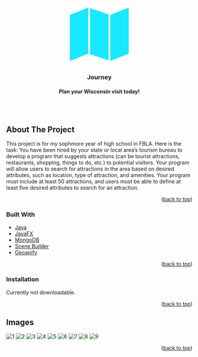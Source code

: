 <div id="top"></div>
<!--
*** Thanks for checking out the Best-README-Template. If you have a suggestion
*** that would make this better, please fork the repo and create a pull request
*** or simply open an issue with the tag "enhancement".
*** Don't forget to give the project a star!
*** Thanks again! Now go create something AMAZING! :D
-->

<!-- PROJECT LOGO -->
<br />
<div align="center">
  <a href="https://github.com/kooperlol/Journey">
    <img src="src/main/resources/me/kooper/fbla/media/Journey.png" alt="Logo" width="160" height="160">
  </a>

<h3>Journey</h3>
<h4>Plan your Wisconsin visit today!</h4>
<br>
<br>
</div>

<!-- ABOUT THE PROJECT -->
## About The Project
This project is for my sophmore year of high school in FBLA. Here is the task: You have been hired by your state or local area’s tourism bureau to develop a program that suggests attractions (can be tourist attractions, restaurants, shopping, things to do, etc.) to potential visitors. Your program will allow users to search for attractions in the area based on desired attributes, such as location, type of attraction, and amenities. Your program must include at least 50 attractions, and users must be able to define at least five desired attributes to search for an attraction.

<p align="right">(<a href="#top">back to top</a>)</p>



### Built With

* [Java](https://www.java.com/en/)
* [JavaFX](https://openjfx.io/)
* [MongoDB](https://www.mongodb.com/)
* [Scene Builder](https://gluonhq.com/products/scene-builder/)
* [Geoapify](https://geoapify.com/)

<p align="right">(<a href="#top">back to top</a>)</p>



### Installation
Currently not downloadable.

<p align="right">(<a href="#top">back to top</a>)</p>



<!-- USAGE EXAMPLES -->
## Images
![1](https://user-images.githubusercontent.com/74805059/176242216-c3c9b312-4898-4461-9e73-c1b3cc3e9925.png)
![2](https://user-images.githubusercontent.com/74805059/176242228-9515d44b-4012-453f-8443-b20d4b5e89d0.png)
![3](https://user-images.githubusercontent.com/74805059/176242232-98c61850-5188-4e2d-9259-bea149fdc8ec.png)
![4](https://user-images.githubusercontent.com/74805059/176242234-ccfe0923-ec3a-42c6-bc52-5477bb90fd16.png)
![5](https://user-images.githubusercontent.com/74805059/176242241-4c391d07-e2d0-4cd5-a4e3-3247b6409714.png)
![6](https://user-images.githubusercontent.com/74805059/176242245-fb02dbd8-0239-4390-8821-e12bb58a8bde.png)
![7](https://user-images.githubusercontent.com/74805059/176242250-3d66abc4-2e92-4747-a5a5-c32617a31364.png)
![8](https://user-images.githubusercontent.com/74805059/176242257-cf7ad9c7-62df-48a8-88d7-bf6145307da3.png)
![9](https://user-images.githubusercontent.com/74805059/176242264-c81e4034-6925-40d9-af05-94b0b03be881.png)

<p align="right">(<a href="#top">back to top</a>)</p>
